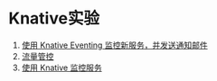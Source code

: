 # Knative实验

1. [使用 Knative Eventing 监控新服务，并发送通知邮件](./00-eventing.md)
2. [流量管控](./01-serving.md)
3. [使用 Knative 监控服务](./02-monitoring.md)